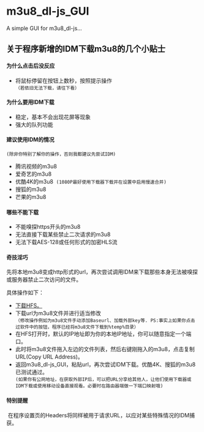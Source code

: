 # m3u8_dl-js_GUI
A simple GUI for m3u8_dl-js...


## 关于程序新增的IDM下载m3u8的几个小贴士
#### 为什么点击后没反应
* 将鼠标停留在按钮上数秒，按照提示操作  
`（若依旧无法下载，请往下看）`
#### 为什么要用IDM下载
* 稳定，基本不会出现花屏等现象
* 强大的队列功能
#### 建议使用IDM的情况

`(除非你特别了解你的操作，否则我都建议先尝试IDM)`
* 腾讯视频的m3u8
* 爱奇艺的m3u8
* 优酷4K的m3u8  `(1080P最好使用下载器下载并在设置中启用慢速合并)`
* 搜狐的m3u8
* 芒果的m3u8

#### 哪些不能下载
* 不能嗅探https开头的m3u8
* 无法直接下载某些禁止二次请求的m3u8
* 无法下载AES-128或任何形式的加密HLS流
#### **奇技淫巧**
先将本地m3u8变成http形式的url，再次尝试调用IDM来下载那些本身无法被嗅探或服务器禁止二次访问的文件。

具体操作如下：
* [下载HFS。](http://www.rejetto.com/hfs/?f=dl)
* 下载url为m3u8文件并进行适当修改  
`（修改操作例如为m3u8文件手动添加Baseurl、加载外部key等. PS:事实上如果你点击过软件中的按钮，程序已经将m3u8文件下载到%temp%目录）`
* 在HFS打开时，默认的IP地址即为你的本地IP地址，你可以随意指定一个端口。
* 此时将m3u8文件拖入左边的文件列表，然后右键刚拖入的m3u8，点击复制URL(Copy URL Address)。
* 返回m3u8_dl-js_GUI，粘贴url，再次尝试IDM下载。优酷4K、搜狐的m3u8已测试通过。  
`(如果你有公网地址，在获取外部IP后，可以把URL分享给其他人，让他们使用下载器或IDM下载或使用移动设备直接观看。必要时在路由器端做一下端口映射哦)`
#### 特别提醒
  在程序设置页的Headers将同样被用于请求URL，以应对某些特殊情况的IDM捕获。
